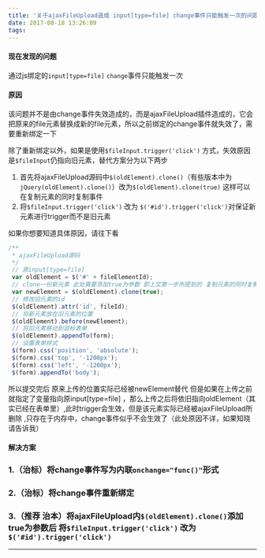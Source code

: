 ```yaml
---
title: '关于ajaxFileUpload造成 input[type=file] change事件只能触发一次的问题'
date: 2017-08-18 13:26:09
tags:
---
```

#### 现在发现的问题
通过js绑定的`input[type=file]` `change`事件只能触发一次
#### 原因
该问题并不是由change事件失效造成的，而是ajaxFileUpload插件造成的，它会把原来的file元素替换成新的file元素，所以之前绑定的change事件就失效了，需要重新绑定一下

除了重新绑定以外，如果是使用`$fileInput.trigger('click')` 方式，失效原因是`$fileInput`仍指向旧元素，替代方案分为以下两步
1. 首先将ajaxFileUpload源码中`$(oldElement).clone()`（有些版本中为`jQuery(oldElement).clone()`）改为`$(oldElement).clone(true)` 这样可以在复制元素的同时复制事件
2. 将`$fileInput.trigger('click')` 改为 `$('#id').trigger('click')`对保证新元素进行trigger而不是旧元素

如果你想要知道具体原因，请往下看

<!-- more -->
```javascript
/**
 * ajaxFileUpload源码
 */
 // 原input[type=file] 
 var oldElement = $('#' + fileElementId);
 // clone一份新元素 此处需要添加true为参数 即上文第一步所提到的 复制元素的同时复制事件
 var newElement = $(oldElement).clone(true);
 // 修改旧元素的id
 $(oldElement).attr('id', fileId);
 // 将新元素放在旧元素的位置
 $(oldElement).before(newElement);
 // 将旧元素移动到目标表单
 $(oldElement).appendTo(form);
 // 设置表单样式
 $(form).css('position', 'absolute');
 $(form).css('top', '-1200px');
 $(form).css('left', '-1200px');
 $(form).appendTo('body');
```

所以提交完后 原来上传的位置实际已经被newElement替代 但是如果在上传之前就指定了变量指向原input[type=file] ，那么上传之后将依旧指向oldElement（其实已经在表单里）,此时trigger会生效，但是该元素实际已经被ajaxFileUpload所删除 ,只存在于内存中，change事件似乎不会生效了（此处原因不详，如果知晓请告诉我）

#### 解决方案
### 1.（治标）将change事件写为内联`onchange="func()"`形式
### 2.（治标）将change事件重新绑定
### 3.（推荐 治本）将ajaxFileUpload内`$(oldElement).clone()`添加true为参数后 将`$fileInput.trigger('click')` 改为 `$('#id').trigger('click')`


---
